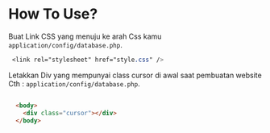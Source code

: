 
<h1> How To Use?</h1>

Buat Link CSS yang menuju ke arah Css kamu `application/config/database.php`.
```css
 <link rel="stylesheet" href="style.css" />
```



Letakkan Div yang mempunyai class cursor di awal saat pembuatan website Cth : `application/config/database.php`.

```html 

  <body>
    <div class="cursor"></div>
  </body>

```
